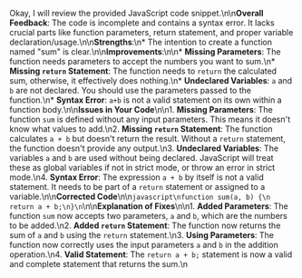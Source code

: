 Okay, I will review the provided JavaScript code snippet.\n\n**Overall Feedback**: The code is incomplete and contains a syntax error. It lacks crucial parts like function parameters, return statement, and proper variable declaration/usage.\n\n**Strengths**:\n* The intention to create a function named \"sum\" is clear.\n\n**Improvements**:\n\n* **Missing Parameters**: The function needs parameters to accept the numbers you want to sum.\n* **Missing `return` Statement**: The function needs to `return` the calculated sum, otherwise, it effectively does nothing.\n* **Undeclared Variables**: `a` and `b` are not declared. You should use the parameters passed to the function.\n\* **Syntax Error**: `a+b` is not a valid statement on its own within a function body.\n\n**Issues in Your Code**\n\n1. **Missing Parameters**: The function `sum` is defined without any input parameters. This means it doesn't know what values to add.\n2. **Missing `return` Statement**: The function calculates `a + b` but doesn't return the result. Without a `return` statement, the function doesn't provide any output.\n3. **Undeclared Variables**: The variables `a` and `b` are used without being declared. JavaScript will treat these as global variables if not in strict mode, or throw an error in strict mode.\n4. **Syntax Error**: The expression `a + b` by itself is not a valid statement. It needs to be part of a `return` statement or assigned to a variable.\n\n**Corrected Code**\n\n`javascript\nfunction sum(a, b) {\n  return a + b;\n}\n`\n\n**Explanation of Fixes**\n\n1. **Added Parameters**: The function `sum` now accepts two parameters, `a` and `b`, which are the numbers to be added.\n2. **Added `return` Statement**: The function now returns the sum of `a` and `b` using the `return` statement.\n3. **Using Parameters**: The function now correctly uses the input parameters `a` and `b` in the addition operation.\n4. **Valid Statement**: The `return a + b;` statement is now a valid and complete statement that returns the sum.\n
